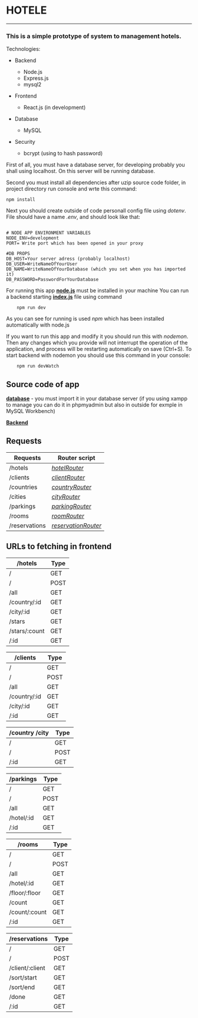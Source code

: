 # HOTELE
---
### This is a simple prototype of system to management hotels.

Technologies:
- Backend
  - Node.js
  - Express.js
  - mysql2

- Frontend 
  - React.js (in development)

- Database
  - MySQL

- Security
  - bcrypt (using to hash password)

First of all, you must have a database server, for developing probably you shall using localhost. On this server will be running database.

Second you must install all dependencies after uzip source code folder, in project directory run console and wrte this command:
```
npm install
```

Next you should create outside of code personall config file using *dotenv*. File should have a name *.env*, and should look like that:

``` dotenv

# NODE APP ENVIRONMENT VARIABLES
NODE_ENV=development
PORT= Write port which has been opened in your proxy

#DB PROPS
DB_HOST=Your server adress (probably localhost)
DB_USER=WriteNameOfYourUser
DB_NAME=WriteNameOfYourDatabase (which you set when you has imported it)
DB_PASSWORD=PasswordForYourDatabase
```

For running this app **[node.js](https://nodejs.org/en/)** must be installed in your machine
You can run a backend starting **[index.js](./Hotele/index.js)** file using command
```
    npm run dev
```
As you can see for running is used *npm* which has been installed automatically with node.js

If you want to run this app and modify it you should run this with *nodemon*. Then any changes which you provide will not interrupt the operation of the application, and process will be restarting automatically on save (Ctrl+S). To start backend with nodemon you should use this command in your console:

```
    npm run devWatch
```

## Source code of app

**[database](./Hotele/utils/hotele.sql)** - you must import it in your database server (if you using xampp to manage you can do it in phpmyadmin but also in outside for exmple in MySQL Workbench)

**[Backend](./Hotele/)**

## Requests 


|Requests|Router script|
|------------|---------|
|/hotels|*[hotelRouter](./Hotele/routes/hotelRouter.js)*|
|/clients|*[clientRouter](./Hotele/routes/clientRouter.js)*|
|/countries|*[countryRouter](./Hotele/routes/countryRouter.js)*|
|/cities|*[cityRouter](./Hotele/routes/cityRouter.js)*|
|/parkings|*[parkingRouter](./Hotele/routes/parkingRouter.js)*|
|/rooms|*[roomRouter](./Hotele/routes/roomRouter.js)*|
|/reservations|*[reservationRouter](./Hotele/routes/reservationRouter.js)*|

## URLs to fetching in frontend

|/hotels   | Type|
|---------|-----|
|/|GET|
|/|POST|
|/all|GET|
|/country/:id|GET|
|/city/:id|GET|
|/stars|GET|
|/stars/:count|GET|
|/:id|GET|


|/clients| Type |
|-------|------|
|/|GET|
|/|POST|
|/all|GET|
|/country/:id|GET|
|/city/:id|GET|
|/:id|GET|

|/country /city|Type|
|------------|----|
|/|GET|
|/|POST|
|/:id|GET|

|/parkings|Type|
|--------|----|
|/|GET|
|/|POST|
|/all|GET|
|/hotel/:id|GET|
|/:id|GET|

|/rooms|Type|
|-----|----|
|/|GET|
|/|POST|
|/all|GET|
|/hotel/:id|GET|
|/floor/:floor|GET|
|/count|GET|
|/count/:count|GET|
|/:id|GET|

|/reservations|Type|
|------------|------|
|/|GET|
|/|POST|
|/client/:client|GET|
|/sort/start|GET|
|/sort/end|GET|
|/done|GET
|/:id|GET|